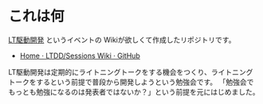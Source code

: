 # これは何

[LT駆動開発](http://ltdd.doorkeeper.jp/) というイベントの Wikiが欲しくて作成したリポジトリです。

* [Home · LTDD/Sessions Wiki · GitHub](https://github.com/LTDD/Sessions/wiki)

LT駆動開発は定期的にライトニングトークをする機会をつくり、ライトニングトークをするという前提で普段から開発しようという勉強会です。
「勉強会でもっとも勉強になるのは発表者ではないか？」という前提を元にはじめました。

